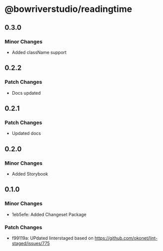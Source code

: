 # @bowriverstudio/readingtime

## 0.3.0

### Minor Changes

- Added className support

## 0.2.2

### Patch Changes

- Docs updated

## 0.2.1

### Patch Changes

- Updated docs

## 0.2.0

### Minor Changes

- Added Storybook

## 0.1.0

### Minor Changes

- 1eb5efe: Added Changeset Package

### Patch Changes

- f99119a: UPdated linterstaged based on https://github.com/okonet/lint-staged/issues/775
